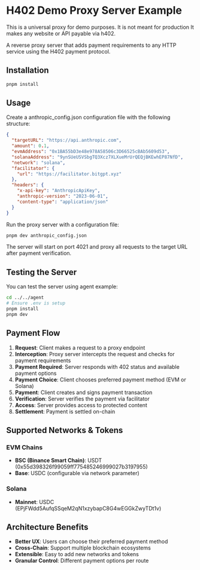 # H402 Demo Proxy Server Example

This is a universal proxy for demo purposes. It is not meant for production It makes any website or API payable via h402.

A reverse proxy server that adds payment requirements to any HTTP service using the H402 payment protocol.

## Installation

```bash
pnpm install
```

## Usage

Create a anthropic_config.json configuration file with the following structure:

```json
{
  "targetURL": "https://api.anthropic.com",
  "amount": 0.1,
  "evmAddress": "0x1BA55bD3e48e978A58506c3D66525cBAb5609d53",
  "solanaAddress": "9ynSUeUSVSbgTQ3Xcz7XLXueMrUrQEQjBKEwhEP87NfD",
  "network": "solana",
  "facilitator": {
    "url": "https://facilitator.bitgpt.xyz"
  },
  "headers": {
    "x-api-key": "AnthropicApiKey",
    "anthropic-version": "2023-06-01",
    "content-type": "application/json"
  }
}
```

Run the proxy server with a configuration file:

```bash
pnpm dev anthropic_config.json 
```

The server will start on port 4021 and proxy all requests to the target URL after payment verification.

## Testing the Server

You can test the server using agent example:

```bash
cd ../../agent
# Ensure .env is setup
pnpm install
pnpm dev
```

## Payment Flow

1. **Request**: Client makes a request to a proxy endpoint
2. **Interception**: Proxy server intercepts the request and checks for payment requirements
3. **Payment Required**: Server responds with 402 status and available payment options
4. **Payment Choice**: Client chooses preferred payment method (EVM or Solana)
5. **Payment**: Client creates and signs payment transaction
6. **Verification**: Server verifies the payment via facilitator
7. **Access**: Server provides access to protected content
8. **Settlement**: Payment is settled on-chain

## Supported Networks & Tokens

### EVM Chains
- **BSC (Binance Smart Chain)**: USDT (0x55d398326f99059ff775485246999027b3197955)
- **Base**: USDC (configurable via network parameter)

### Solana
- **Mainnet**: USDC (EPjFWdd5AufqSSqeM2qN1xzybapC8G4wEGGkZwyTDt1v)

## Architecture Benefits

- **Better UX**: Users can choose their preferred payment method
- **Cross-Chain**: Support multiple blockchain ecosystems
- **Extensible**: Easy to add new networks and tokens
- **Granular Control**: Different payment options per route

